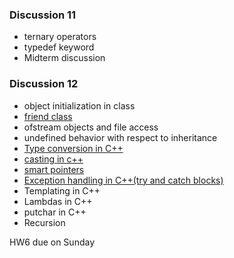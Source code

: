 ### Discussion 11
- ternary operators
- typedef keyword 
- Midterm discussion
### Discussion 12
- object initialization in class
- [friend class](https://www.geeksforgeeks.org/inheritance-and-friendship-in-cpp/?ref=rp#)
- ofstream objects and file access
- undefined behavior with respect to inheritance
- [Type conversion in C++](https://github.com/nikunjsanghai/Intermediate_Programming_Cplusplus/blob/main/Week10/Casting_in_C.md)
- [casting in c++](https://github.com/nikunjsanghai/Intermediate_Programming_Cplusplus/blob/main/Week10/Casting_in_C%2B%2B.md)
- [smart pointers](https://github.com/nikunjsanghai/Intermediate_Programming_Cplusplus/blob/main/Week6/smart_pointers.md)
- [Exception handling in C++(try and catch blocks)]()
- Templating in C++
- Lambdas in C++
- putchar in C++
- Recursion 


HW6 due on Sunday
